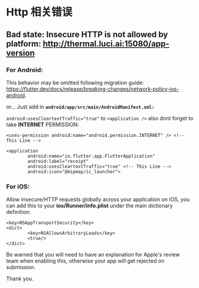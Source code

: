 # Http 相关错误



## Bad state: Insecure HTTP is not allowed by platform: http://thermal.luci.ai:15080/app-version

### For Android:

This behavior may be omitted following migration guide: https://flutter.dev/docs/release/breaking-changes/network-policy-ios-android.

or... Just add in **`android/app/src/main/AndroidManifest.xml:`**

`android:usesCleartextTraffic="true"` to `<application />` also dont forget to take **INTERNET** PERMISSION:

```
<uses-permission android:name="android.permission.INTERNET" /> <!-- This Line -->

<application
        android:name="io.flutter.app.FlutterApplication"
        android:label="receipt"
        android:usesCleartextTraffic="true" <!-- This Line -->
        android:icon="@mipmap/ic_launcher">
```

### For iOS:

Allow insecure/HTTP requests globally across your application on iOS, you can add this to your **ios/Runner/info.plist** under the main dictionary definition:

```
<key>NSAppTransportSecurity</key>
<dict>
        <key>NSAllowsArbitraryLoads</key>
        <true/>
</dict>
```

Be warned that you will need to have an explanation for Apple's review team when enabling this, otherwise your app will get rejected on submission.

Thank you.